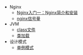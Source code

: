 - Nginx
	- [Nginx入门一：Nginx简介和安装](nginx/Nginx简介和安装.md)
	- [nginx信号量](nginx/nginx信号量.md)
- JVM
	- [class文件](JVM/Class文件.md)
	- [类加载](JVM/类加载机制.md)
- 设计模式
	- [单例模式](designPatterns/单例模式.md)